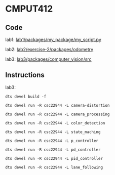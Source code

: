# CMPUT412

## Code

lab1: [lab1/packages/my_package/my_script.py](lab1/packages/my_package/my_script.py)


lab2: [lab2/exercise-2/packages/odometry](lab2/exercise-2/packages/odometry)

lab3: [lab3/packages/computer_vision/src](lab3/packages/computer_vision/src)

## Instructions

lab3: 

`dts devel build -f`

`dts devel run -R csc22944 -L camera-distortion`

`dts devel run -R csc22944 -L camera_processing`

`dts devel run -R csc22944 -L color_detection`

`dts devel run -R csc22944 -L state_maching`

`dts devel run -R csc22944 -L p_controller`

`dts devel run -R csc22944 -L pd_controller`

`dts devel run -R csc22944 -L pid_controller`

`dts devel run -R csc22944 -L lane_following`
